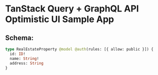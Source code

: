 # TanStack Query + GraphQL API Optimistic UI Sample App

## Schema:

```graphql
type RealEstateProperty @model @auth(rules: [{ allow: public }]) {
  id: ID!
  name: String!
  address: String
}
```
